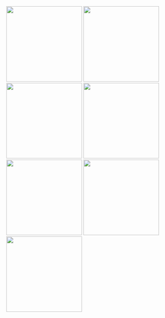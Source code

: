 
<img src="https://github.com/apruszkowska/VerbalVoyageKidsApp/assets/105714582/2137f7fb-c7d2-4b37-adcd-8d9f7255d85f" width="200">

<img src="https://github.com/apruszkowska/VerbalVoyageKidsApp/assets/105714582/5bf5042a-31b5-4156-9a4d-d851d2b15b94" width="200">

<img src="https://github.com/apruszkowska/VerbalVoyageKidsApp/assets/105714582/92fc7a45-12d0-497e-9e3e-818b0001fabc" width="200">

<img src="https://github.com/apruszkowska/VerbalVoyageKidsApp/assets/105714582/3015ebc4-fa29-40e8-8fac-4b6599593b7d" width="200">

<img src="https://github.com/apruszkowska/VerbalVoyageKidsApp/assets/105714582/1cc9c6cf-9e92-473c-b272-e6febbf301e4" width="200">

<img src="https://github.com/apruszkowska/VerbalVoyageKidsApp/assets/105714582/1014a7f8-60cf-4d46-b50e-e011dc521a1e" width="200">

<img src="https://github.com/apruszkowska/VerbalVoyageKidsApp/assets/105714582/63e58a24-8dd2-4268-b50f-7734ff54875e" width="200">


